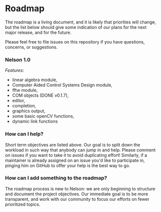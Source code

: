 # Roadmap

The roadmap is a living document, and it is likely that priorities will change, but the list below should give some indication of our plans for the next major release, and for the future.

Please feel free to file issues on this repository if you have questions, concerns, or suggestions.


### Nelson 1.0

*Features*:

- linear algebra module,
- Computer Aided Control Systems Design module,
- fftw module,
- COM objects (DONE v0.1.7),
- editor,
- completion,
- graphics output,
- some basic openCV functions,
- dynamic link functions

### How can I help?

Short term objectives are listed above. Our goal is to split down the workload in such way that anybody can jump in and help.
Please comment on issues if you want to take it to avoid duplicating effort!
Similarly, if a maintainer is already assigned on an issue you'd like to participate in, pinging him on GitHub to offer your help is
the best way to go.

### How can I add something to the roadmap?

The roadmap process is new to Nelson: we are only beginning to structure and document the
project objectives. Our immediate goal is to be more transparent, and work with our community to
focus our efforts on fewer prioritized topics.

